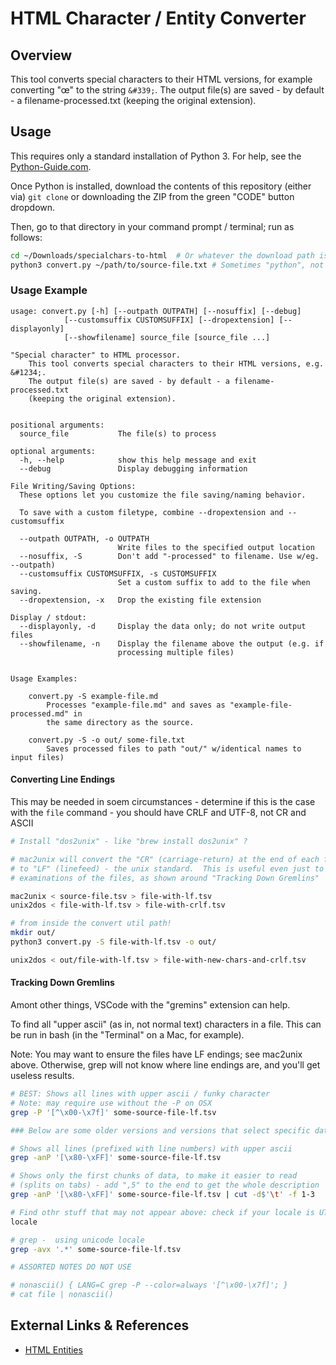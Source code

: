 # HTML Character / Entity Converter

## Overview

This tool converts special characters to their HTML versions, for example
converting "&#339;" to the string `&#339;`. The output file(s) are saved - by
default - a filename-processed.txt (keeping the original extension).

## Usage

This requires only a standard installation of Python 3. For help, see the
[Python-Guide.com](https://docs.python-guide.org/starting/installation/).

Once Python is installed, download the contents of this repository (either via)
`git clone` or downloading the ZIP from the green "CODE" button dropdown.

Then, go to that directory in your command prompt / terminal; run as follows:

```bash
cd ~/Downloads/specialchars-to-html  # Or whatever the download path is
python3 convert.py ~/path/to/source-file.txt # Sometimes "python", not "python3"
```

### Usage Example

```text
usage: convert.py [-h] [--outpath OUTPATH] [--nosuffix] [--debug]
            [--customsuffix CUSTOMSUFFIX] [--dropextension] [--displayonly]
            [--showfilename] source_file [source_file ...]

"Special character" to HTML processor. 
    This tool converts special characters to their HTML versions, e.g. &#1234;.
    The output file(s) are saved - by default - a filename-processed.txt
    (keeping the original extension).
    

positional arguments:
  source_file           The file(s) to process

optional arguments:
  -h, --help            show this help message and exit
  --debug               Display debugging information

File Writing/Saving Options:
  These options let you customize the file saving/naming behavior.

  To save with a custom filetype, combine --dropextension and --customsuffix

  --outpath OUTPATH, -o OUTPATH
                        Write files to the specified output location
  --nosuffix, -S        Don't add "-processed" to filename. Use w/eg. --outpath)
  --customsuffix CUSTOMSUFFIX, -s CUSTOMSUFFIX
                        Set a custom suffix to add to the file when saving.
  --dropextension, -x   Drop the existing file extension

Display / stdout:
  --displayonly, -d     Display the data only; do not write output files
  --showfilename, -n    Display the filename above the output (e.g. if
                        processing multiple files)


Usage Examples:

    convert.py -S example-file.md
        Processes "example-file.md" and saves as "example-file-processed.md" in
        the same directory as the source.

    convert.py -S -o out/ some-file.txt
        Saves processed files to path "out/" w/identical names to input files)
```

#### Converting Line Endings

This may be needed in soem circumstances - determine if this is the case with
the `file` command - you should have CRLF and UTF-8, not CR and ASCII

```bash
# Install "dos2unix" - like "brew install dos2unix" ?

# mac2unix will convert the "CR" (carriage-return) at the end of each file
# to "LF" (linefeed) - the unix standard.  This is useful even just to do
# examinations of the files, as shown around "Tracking Down Gremlins"

mac2unix < source-file.tsv > file-with-lf.tsv
unix2dos < file-with-lf.tsv > file-with-crlf.tsv

# from inside the convert util path!
mkdir out/
python3 convert.py -S file-with-lf.tsv -o out/

unix2dos < out/file-with-lf.tsv > file-with-new-chars-and-crlf.tsv
```

#### Tracking Down Gremlins

Amont other things, VSCode with the "gremins" extension can help.

To find all "upper ascii" (as in, not normal text) characters in a file. This
can be run in bash (in the "Terminal" on a Mac, for example).

Note: You may want to ensure the files have LF endings; see mac2unix above.
Otherwise, grep will not know where line endings are, and you'll get useless
results.

```bash
# BEST: Shows all lines with upper ascii / funky character
# Note: may require use without the -P on OSX
grep -P '[^\x00-\x7f]' some-source-file-lf.tsv

### Below are some older versions and versions that select specific data

# Shows all lines (prefixed with line numbers) with upper ascii
grep -anP '[\x80-\xFF]' some-source-file-lf.tsv

# Shows only the first chunks of data, to make it easier to read
# (splits on tabs) - add ",5" to the end to get the whole description
grep -anP '[\x80-\xFF]' some-source-file-lf.tsv | cut -d$'\t' -f 1-3

# Find othr stuff that may not appear above: check if your locale is UTF-8
locale

# grep -  using unicode locale
grep -avx '.*' some-source-file-lf.tsv

# ASSORTED NOTES DO NOT USE

# nonascii() { LANG=C grep -P --color=always '[^\x00-\x7f]'; }
# cat file | nonascii()
```

## External Links & References

- [HTML Entities](https://www.w3.org/TR/html4/sgml/entities.html)
